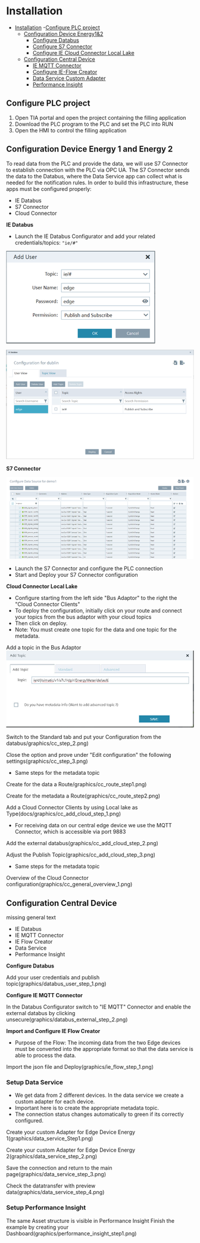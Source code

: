 # Installation

- [Installation](#installation)
     -[Configure PLC project](#configure-plc-project)
    - [Configuration Device Energy1&2](#configure-device1-device2)
        - [Configure Databus](#configure-databus)
        - [Configure S7 Connector](#configure-s7connector)
        - [Configure IE Cloud Connector Local Lake](#configure-cloud-connector)
    - [Configuration Central Device](#configure-central-device)
        - [IE MQTT Connector](#mqtt-connector)
        - [Configure IE-Flow Creator](#ie-flow-creator)
        - [Data Service Custom Adapter](#dataservice-custom-adapter)
        - [Performance Insight](#performance-insight-dashboard)
   
## Configure PLC project

1) Open TIA portal and open the project containing the filling application
2) Download the PLC program to the PLC and set the PLC into RUN
3) Open the HMI to control the filling application   
   
## Configuration Device Energy 1 and Energy 2 

To read data from the PLC and provide the data, we will use S7 Connector to establish connection with the PLC via OPC UA.
The S7 Connector sends the data to the Databus, where the Data Service app can collect what is needed for the notification rules.
In order to build this infrastructure, these apps must be configured properly:

- IE Databus
- S7 Connector
- Cloud Connector

**IE Databus**

- Launch the IE Databus Configurator and add your related credentials/topics:
`"ie/#"`

![ie_databus_user](graphics/IE_Databus_User.png)

![ie_databus](graphics/IE_Databus.png)

**S7 Connector**

![Create PLC Connection](graphics/add_data_source.png)

- Launch the S7 Connector and configure the PLC connection 
- Start and Deploy your S7 Connector configuration

**Cloud Connector Local Lake**

- Configure starting from the left side "Bus Adaptor" to the right the "Cloud Connector Clients"
- To deploy the configuration, initially click on your route and connect your topics from the bus adaptor with your cloud topics 
- Then click on deploy. 
- Note: You must create one topic for the data and one topic for the metadata. 

Add a topic in the Bus Adaptor
![cc_step_1](graphics/cc_step_1.png)


Switch to the Standard tab and put your Configuration from the databus/graphics/cc_step_2.png)


Close the option and prove under "Edit configuration" the following settings(graphics/cc_step_3.png)

- Same steps for the metadata topic

Create for the data a Route/graphics/cc_route_step1.png)

Create for the metadata a Route(graphics/cc_route_step2.png)

 Add a Cloud Connector Clients by using Local lake as Type(docs/graphics/cc_add_cloud_step_1.png)

- For receiving data on our central edge device we use the MQTT Connector, which is accessible via port 9883

Add the external databus(graphics/cc_add_cloud_step_2.png)

Adjust the Publish Topic(graphics/cc_add_cloud_step_3.png)

- Same steps for the metadata topic

Overview of the Cloud Connector configuration(graphics/cc_general_overview_1.png)

## Configuration Central Device 

missing general text 

- IE Databus
- IE MQTT Connector
- IE Flow Creator
- Data Service
- Performance Insight

**Configure Databus**

Add your user credentials and publish topic(graphics/databus_user_step_1.png)

**Configure IE MQTT Connector**

In the Databus Configurator switch to "IE MQTT" Connector and enable the external databus by clicking unsecure(graphics/databus_external_step_2.png)

**Import and Configure IE Flow Creator**

- Purpose of the Flow: The incoming data from the two Edge devices must be converted into the appropriate format so that the data service is able to process the data. 

Import the json file and Deploy(graphics/ie_flow_step_1.png)


### Setup Data Service

- We get data from 2 different devices. In the data service we create a custom adapter for each device. 
- Important here is to create the appropriate metadata topic.
- The connection status changes automatically to green if its correctly configured. 

Create your custom Adapter for Edge Device Energy 1(graphics/data_service_Step1.png)

Create your custom Adapter for Edge Device Energy 2(graphics/data_service_step_2.png)

Save the connection and return to the main page(graphics/data_service_step_3.png)

Check the datatransfer with preview data(graphics/data_service_step_4.png)


### Setup Performance Insight 

The same Asset structure is visible in Performance Insight
Finish the example by creating your Dashboard(graphics/performance_insight_step1.png)



